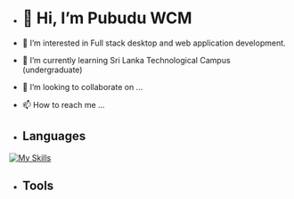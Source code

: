 - <h1 align:"center">👋 Hi, I’m Pubudu WCM </h1>
- 👀 I’m interested in Full stack desktop and web application development.
- 🌱 I’m currently learning Sri Lanka Technological Campus (undergraduate)
- 💞️ I’m looking to collaborate on ...
- 📫 How to reach me ...


- <h2>Languages</h2>
[![My Skills](https://skillicons.dev/icons?i=python,nodejs,azure,react,javascript,flutter&perline=3)](https://skillicons.dev)

- <h2>Tools</h2>

<!---
BioCode2000/BioCode2000 is a ✨ special ✨ repository because its `README.md` (this file) appears on your GitHub profile.
You can click the Preview link to take a look at your changes.
--->

